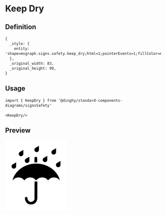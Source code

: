 # Keep Dry

## Definition

```
{
  _style: { 
    entity: 'shape=mxgraph.signs.safety.keep_dry;html=1;pointerEvents=1;fillColor=#000000;strokeColor=none;verticalLabelPosition=bottom;verticalAlign=top;align=center;sketch=0;',
  },
  _original_width: 83,
  _original_height: 99,
}
```

## Usage

```
import { KeepDry } from '@dinghy/standard-components-diagrams/signsSafety'

<KeepDry/>
```

## Preview

<img src="./keep-dry.png" width="200"/>
